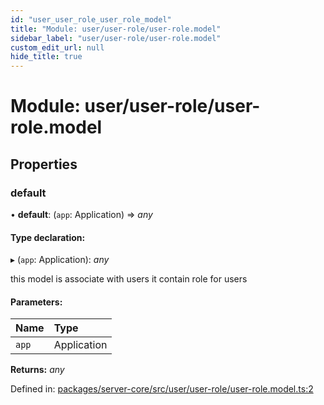 ```yaml
---
id: "user_user_role_user_role_model"
title: "Module: user/user-role/user-role.model"
sidebar_label: "user/user-role/user-role.model"
custom_edit_url: null
hide_title: true
---
```


# Module: user/user-role/user-role.model

## Properties

### default

• **default**: (`app`: Application) => *any*

#### Type declaration:

▸ (`app`: Application): *any*

this model is associate with users
it contain role for users

#### Parameters:

| Name | Type |
| :------ | :------ |
| `app` | Application |

**Returns:** *any*

Defined in: [packages/server-core/src/user/user-role/user-role.model.ts:2](https://github.com/xr3ngine/xr3ngine/blob/7e8e151f1/packages/server-core/src/user/user-role/user-role.model.ts#L2)
